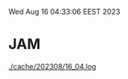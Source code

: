Wed Aug 16 04:33:06 EEST 2023
# JAM
<a href='./cache/202308/16_04.log'>./cache/202308/16_04.log</a>
